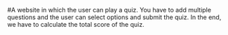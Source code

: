 #A website in which the user can play a quiz. You have to add multiple questions and the user can select options and submit the quiz. In the end, we have to calculate the total score of the quiz.
